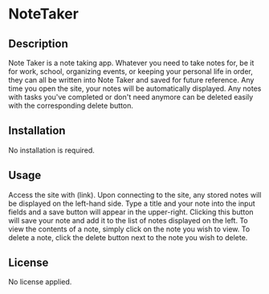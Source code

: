 # NoteTaker

## Description

Note Taker is a note taking app. Whatever you need to take notes for, be it for work, school, organizing events, or keeping your personal life in order, they can all be written into Note Taker and saved for future reference. Any time you open the site, your notes will be automatically displayed. Any notes with tasks you've completed or don't need anymore can be deleted easily with the corresponding delete button.

## Installation

No installation is required.

## Usage
Access the site with (link). Upon connecting to the site, any stored notes will be displayed on the left-hand side. Type a title and your note into the input fields and a save button will appear in the upper-right. Clicking this button will save your note and add it to the list of notes displayed on the left. To view the contents of a note, simply click on the note you wish to view. To delete a note, click the delete button next to the note you wish to delete.

## License
No license applied.